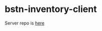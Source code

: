 # bstn-inventory-client
Server repo is [here](https://github.com/passportmidi/bstn-inventory-server)
